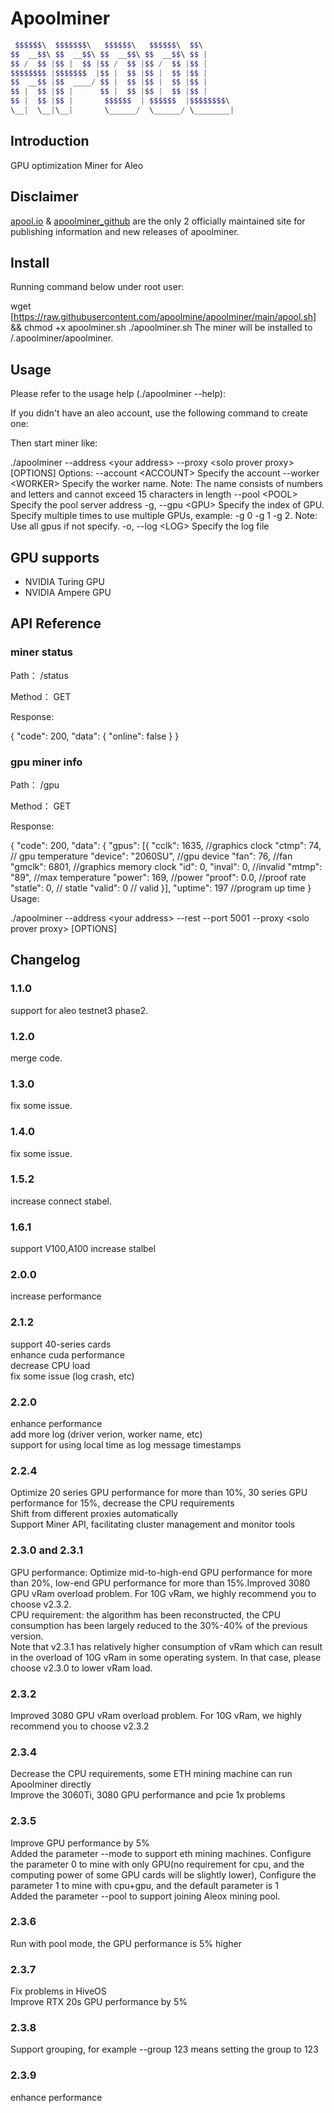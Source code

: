 # Apoolminer

```powershell
 $$$$$$\  $$$$$$$\   $$$$$$\   $$$$$$\  $$\       
$$  __$$\ $$  __$$\ $$  __$$\ $$  __$$\ $$ |      
$$ /  $$ |$$ |  $$ |$$ /  $$ |$$ /  $$ |$$ |      
$$$$$$$$ |$$$$$$$  |$$ |  $$ |$$ |  $$ |$$ |      
$$  __$$ |$$  ____/ $$ |  $$ |$$ |  $$ |$$ |      
$$ |  $$ |$$ |      $$ |  $$ |$$ |  $$ |$$ |      
$$ |  $$ |$$ |       $$$$$$  | $$$$$$  |$$$$$$$$\ 
\__|  \__|\__|       \______/  \______/ \________|
```
 ## Introduction

GPU optimization Miner for Aleo

## Disclaimer

[apool.io](https://www.apool.io/) & [apoolminer_github](https://github.com/apool-io/apoolminer) are the only 2 officially maintained site for publishing information and new releases of apoolminer.

## Install

Running command below under root user:

wget [https://raw.githubusercontent.com/apoolmine/apoolminer/main/apool.sh] && chmod +x apoolminer.sh
./apoolminer.sh
 The miner will be installed to /.apoolminer/apoolminer.

## Usage

Please refer to the usage help (./apoolminer --help):

If you didn't have an aleo account, use the following command to create one:

Then start miner like:

./apoolminer --address &lt;your address> --proxy &lt;solo prover proxy> [OPTIONS]
 Options:
      --account &lt;ACCOUNT>    Specify the account
      --worker &lt;WORKER>    Specify the worker name. Note: The name consists of numbers and letters and cannot exceed 15 characters in length
      --pool &lt;POOL>          Specify the pool server address
  -g, --gpu &lt;GPU>          Specify the index of GPU. Specify multiple times to use multiple GPUs, example: -g 0 -g 1 -g 2. Note: Use all gpus if not specify.
  -o, --log &lt;LOG>          Specify the log file
 ## GPU supports

- NVIDIA Turing GPU
- NVIDIA Ampere GPU

## API Reference

### miner status

Path： /status

Method： GET

Response:

{
  "code": 200,
  "data": {
    "online": false
  }
}
### gpu miner info

Path： /gpu

Method： GET

Response:

{
"code": 200,
"data": {
    "gpus": [{
        "cclk": 1635, //graphics clock
        "ctmp": 74, // gpu temperature
        "device": "2060SU", //gpu device 
        "fan": 76, //fan
        "gmclk": 6801, //graphics memory clock
        "id": 0,
        "inval": 0, //invalid
        "mtmp": "89", //max temperature
        "power": 169, //power
        "proof": 0.0, //proof rate
        "statle": 0, // statle
        "valid": 0 // valid
    }],
    "uptime": 197 //program up time 
}
Usage:

./apoolminer --address &lt;your address> --rest --port 5001 --proxy &lt;solo prover proxy> [OPTIONS]
 ## Changelog

### 1.1.0

support for aleo testnet3 phase2.

### 1.2.0

merge code.

### 1.3.0

fix some issue.

### 1.4.0

fix some issue.

### 1.5.2

increase connect stabel.

### 1.6.1

support V100,A100
increase stalbel

### 2.0.0

increase performance

### 2.1.2

support 40-series cards<br>
enhance cuda performance<br>
decrease CPU load<br>
fix some issue (log crash, etc)

### 2.2.0

enhance performance<br>
add more log (driver verion, worker name, etc)<br>
support for using local time as log message timestamps

### 2.2.4

Optimize 20 series GPU performance for more than 10%, 30 series GPU performance for 15%, decrease the CPU requirements<br>
Shift from different proxies automatically<br>
Support Miner API, facilitating cluster management and monitor tools

### 2.3.0 and 2.3.1

GPU performance: Optimize mid-to-high-end GPU performance for more than 20%, low-end GPU performance for more than 15%.Improved 3080 GPU vRam overload problem. For 10G vRam, we highly recommend you to choose v2.3.2.<br>
CPU requirement: the algorithm has been reconstructed, the CPU consumption has been largely reduced to the 30%-40% of the previous version.<br>
Note that v2.3.1 has relatively higher consumption of vRam which can result in the overload of 10G vRam in some operating system. In that case, please choose v2.3.0 to lower vRam load.

### 2.3.2

Improved 3080 GPU vRam overload problem. For 10G vRam, we highly recommend you to choose v2.3.2

### 2.3.4

Decrease the CPU requirements, some ETH mining machine can run Apoolminer directly<br>
Improve the 3060Ti, 3080 GPU performance and pcie 1x problems

### 2.3.5

Improve GPU performance by 5% <br>
Added the parameter --mode to support eth mining machines. Configure the parameter 0 to mine with only GPU(no requirement for cpu, and the computing power of some GPU cards will be slightly lower), Configure the parameter 1 to mine with cpu+gpu, and the default parameter is 1 <br>
Added the parameter --pool to support joining Aleox mining pool.

### 2.3.6

Run with pool mode, the GPU performance is 5% higher

### 2.3.7

Fix problems in HiveOS<br>
Improve RTX 20s GPU performance by 5% <br>

### 2.3.8

Support grouping, for example --group 123 means setting the group to 123

### 2.3.9

enhance performance
